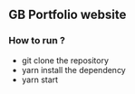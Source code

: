 ## GB Portfolio website 

### How to run ?
- git clone the repository
- yarn install the dependency
- yarn start